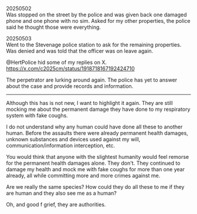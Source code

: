 20250502\
Was stopped on the street by the police and was given back one damaged phone and one phone with no sim. Asked for my other properties, the police said he thought those were everything.



20250503\
Went to the Stevenage police station to ask for the remaining properties. Was denied and was told that the officer was on leave again.

@HertPolice hid some of my replies on X.\
https://x.com/c2025cm/status/1918718167192424710

The perpetrator are lurking around again. The police has yet to answer about the case and provide records and information.

---

Although this has is not new, I want to highlight it again. They are still mocking me about the permanent damage they have done to my respiratory system with fake coughs.


I do not understand why any human could have done all these to another human. Before the assaults there were already permanent health damages, unknown substances and devices used against my will, communication/information interception, etc.

You would think that anyone with the slightest humanity would feel remorse for the permanent health damages alone. They don't. They continued to damage my health and mock me with fake coughs for more than one year already, all while committing more and more crimes against me.

Are we really the same species? How could they do all these to me if they are human and they also see me as a human?

Oh, and good f grief, they are authorities.
